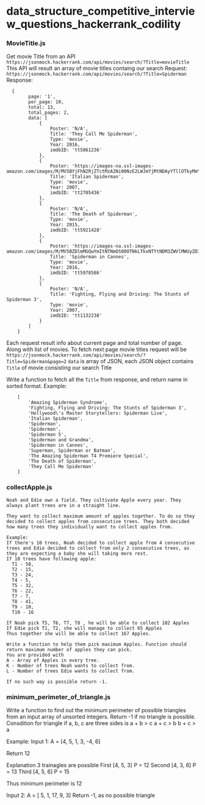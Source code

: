 # data_structure_competitive_interview_questions_hackerrank_codility

### MovieTitle.js
  Get movie Title from an API `https://jsonmock.hackerrank.com/api/movies/search/?Title=movieTitle`
  This API will result an array of movie titles containg our search
  Request: `https://jsonmock.hackerrank.com/api/movies/search/?Title=Spiderman`
  Response:
```
  { 
        page: '1',
        per_page: 10,
        total: 13,
        total_pages: 2,
        data: [
            { 
                Poster: 'N/A',
                Title: 'They Call Me Spiderman',
                Type: 'movie',
                Year: 2016,
                imdbID: 'tt5861236'
            },
            {
                Poster: 'https://images-na.ssl-images-amazon.com/images/M/MV5BYjFhN2RjZTctMzA2Ni00NzE2LWJmYjMtNDAyYTllOTkyMmY3XkEyXkFqcGdeQXVyNTA0OTU0OTQ@._V1_SX300.jpg',
                Title: 'Italian Spiderman',
                Type: 'movie',
                Year: 2007,
                imdbID: 'tt2705436'
            },
            { 
                Poster: 'N/A',
                Title: 'The Death of Spiderman',
                Type: 'movie',
                Year: 2015,
                imdbID: 'tt5921428'
            },
            { 
                Poster: 'https://images-na.ssl-images-amazon.com/images/M/MV5BZDlmMGQwYmItNTNmOS00OTNkLTkxNTYtNDM3ZWVlMWUyZDIzXkEyXkFqcGdeQXVyMTA5Mzk5Mw@@._V1_SX300.jpg',
                Title: 'Spiderman in Cannes',
                Type: 'movie',
                Year: 2016,
                imdbID: 'tt5978586'
            },
            { 
                Poster: 'N/A',
                Title: 'Fighting, Flying and Driving: The Stunts of Spiderman 3',
                Type: 'movie',
                Year: 2007,
                imdbID: 'tt1132238'
            }
        ]
    }
```
  Each request result info about current page and total number of page. Along with list of movies.
  To fetch next page movie titles request will be `https://jsonmock.hackerrank.com/api/movies/search/?Title=Spiderman&page=2`
  `data` is array of JSON, each JSON object contains `Title` of movie consisting our search Title
  
  Write a function to fetch all the `Title` from response, and return name in sorted format.
  Example: 
```
    [ 
        'Amazing Spiderman Syndrome',
        'Fighting, Flying and Driving: The Stunts of Spiderman 3',
        'Hollywood\'s Master Storytellers: Spiderman Live',
        'Italian Spiderman',
        'Spiderman',
        'Spiderman',
        'Spiderman 5',
        'Spiderman and Grandma',
        'Spiderman in Cannes',
        'Superman, Spiderman or Batman',
        'The Amazing Spiderman T4 Premiere Special',
        'The Death of Spiderman',
        'They Call Me Spiderman'
    ]
 ```



### collectApple.js

    Noah and Edie own a field. They cultivate Apple every year. They always plant trees are in a straight line.

    They want to collect maximum amount of apples together. To do so they decided to collect apples from consecutive trees. They both decided how many trees they individually want to collect apples from.

    Example:
    If there's 10 trees, Noah decided to collect apple from 4 consecutive trees and Edie decided to collect from only 2 consecutive trees, as they are expecting a baby she will taking more rest.
    If 10 trees have following apple:
      T1 - 50,
      T2 - 15,
      T3 - 24,
      T4 - 5,
      T5 - 32,
      T6 - 22,
      T7 - 7,
      T8 - 41,
      T9 - 10,
      T10 - 16

    If Noah pick T5, T6, T7, T8 , he will be able to collect 102 Apples
    If Edie pick T1, T2, she will manage to collect 65 Apples
    Thus together she will be able to collect 167 Apples. 

    Write a function to help them pick maximum Apples. Function should return maximum number of apples they can pick.
    You are provided with
    A - Array of Apples in every tree.
    K - Number of trees Noah wants to collect from.
    L - Number of trees Edie wants to collect from.

    If no such way is possible return -1.





### minimum_perimeter_of_triangle.js

Write a function to find out the minimum perimeter of possible triangles from an input array of unsorted integers.
Return -1 if no triangle is possible.
Consdition for triangle if a, b, c are three sides is
a + b > c
a + c > b
b + c > a

Example:
Input 1:
A = [4, 5, 1, 3, -4, 6]

Return 12

Explanation
3 trainagles are possible
First [4, 5, 3]  P = 12
Second [4, 3, 6]  P = 13
Third [4, 5, 6]  P = 15

Thus minimum perimeter is 12

Input 2:
A = [ 5, 1, 17, 9, 3]
Return -1, as no possible triangle

